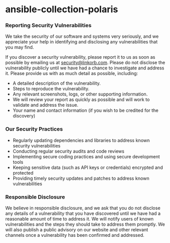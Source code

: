 <!-- Managed by https://github.com/linkorb/repo-ansible. Manual changes will be overwritten. -->
ansible-collection-polaris
============

### Reporting Security Vulnerabilities
We take the security of our software and systems very seriously, and we appreciate your help in identifying and disclosing any vulnerabilities that you may find.

If you discover a security vulnerability, please report it to us as soon as possible by emailing us at security@linkorb.com. Please do not disclose the vulnerability publicly until we have had a chance to investigate and address it. Please provide us with as much detail as possible, including:

* A detailed description of the vulnerability.
* Steps to reproduce the vulnerability.
* Any relevant screenshots, logs, or other supporting information.
* We will review your report as quickly as possible and will work to validate and address the issue.
* Your name and contact information (if you wish to be credited for the discovery)

### Our Security Practices
* Regularly updating dependencies and libraries to address known security vulnerabilities
* Conducting regular security audits and code reviews
* Implementing secure coding practices and using secure development tools
* Keeping sensitive data (such as API keys or credentials) encrypted and protected
* Providing timely security updates and patches to address known vulnerabilities

### Responsible Disclosure
We believe in responsible disclosure, and we ask that you do not disclose any details of a vulnerability that you have discovered until we have had a reasonable amount of time to address it. We will notify users of known vulnerabilities and the steps they should take to address them promptly. We will also publish a public advisory on our website and other relevant channels once a vulnerability has been confirmed and addressed.
